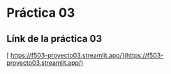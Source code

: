 # Práctica 03

## Línk de la práctica 03
[ https://f503-proyecto03.streamlit.app/](https://f503-proyecto03.streamlit.app/)
